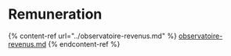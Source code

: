 # Remuneration

{% content-ref url="../observatoire-revenus.md" %}
[observatoire-revenus.md](../observatoire-revenus.md)
{% endcontent-ref %}
